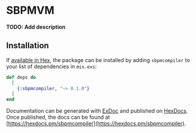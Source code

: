 # SBPMVM

**TODO: Add description**

## Installation

If [available in Hex](https://hex.pm/docs/publish), the package can be installed
by adding `sbpmcompiler` to your list of dependencies in `mix.exs`:

```elixir
def deps do
  [
    {:sbpmcompiler, "~> 0.1.0"}
  ]
end
```

Documentation can be generated with [ExDoc](https://github.com/elixir-lang/ex_doc)
and published on [HexDocs](https://hexdocs.pm). Once published, the docs can
be found at [https://hexdocs.pm/sbpmcompiler](https://hexdocs.pm/sbpmcompiler).

